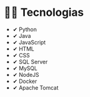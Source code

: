 # 🐱‍🐉 Tecnologias

<ul>
  <li>
    ✔ Python
  </li>
  <li>
    ✔ Java
  </li>
  <li>
    ✔ JavaScript
  </li>
  <li>
    ✔ HTML
  </li>
  <li>
    ✔ CSS
  </li>
  <li>
    ✔ SQL Server
  </li>
  <li>
    ✔ MySQL
  </li>
  <li>
    ✔ NodeJS
  </li>
  <li>
    ✔ Docker
  </li>
  <li>
    ✔ Apache Tomcat
  </li>
</ul>



